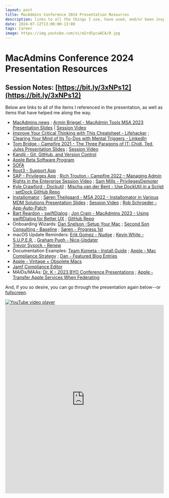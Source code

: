 ```yaml
---
layout: post
title: MacAdmins Conference 2024 Presentation Resources
description: links to all the things I use, have used, and/or been inspired by in my career
date: 2024-07-12T13:00:00-13:00
tags: Career
image: https://img.youtube.com/vi/m2rdSycaACA/0.jpg
---
```

# MacAdmins Conference 2024 Presentation Resources

## Session Notes: [https://bit.ly/3xNPs12](https://bit.ly/3xNPs12)

Below are links to all of the items I referenced in the presentation, as well as items that have helped me along the way.

- [MacAdmins.news](https://macadmins.news) ; [Armin Briegel - MacAdmin Tools MSA 2023 Presentation Slides](https://docs.macsysadmin.se/2023/pdf/day4session3.pdf) | [Session Video](https://docs.macsysadmin.se/2023/video_h265/Day4Session3.mp4)
- [Improve Your Critical Thinking with This Cheatsheet - Lifehacker](https://web.archive.org/web/20230912154712/https:/lifehacker.com/improve-your-critical-thinking-with-this-cheatsheet-1843678157) ; [Clearing Your Mind of Its To-Dos with Mental Triggers - LinkedIn](https://www.linkedin.com/learning/time-management-fundamentals-14548057/clearing-your-mind-of-its-to-dos-with-mental-triggers)
- [Tom Bridge - Campfire 2021 - The Three Paragons of IT: Chidi, Ted, Jules Presentation Slides](https://tombridge.com/2021/07/08/the-three-paragons-of-it-chidi-ted-jules/) ; [Session Video](https://www.youtube.com/embed/MAPRodESB-0)
- [Kandji - Git, GitHub, and Version Control](https://blog.kandji.io/git-github-and-version-control)
- [Apple Beta Software Program](https://beta.apple.com/it)
- [SOFA](http://sofa.macadmins.io/)
- [Root3 - Support App](https://github.com/root3nl/SupportApp)
- [SAP - Privileges App](https://github.com/SAP/macOS-enterprise-privileges) ; [Rich Trouton - Campfire 2022 – Managing Admin Rights in the Enterprise Session Video](https://www.youtube.com/embed/f77k5Upvwws) ; [Sam Mills - PrivilegesDemoter](https://github.com/sgmills/PrivilegesDemoter)
- [Kyle Crawford - Dockutil](https://github.com/kcrawford/dockutil) ; [Mischa van der Bent - Use DockUtil in a Script](https://appleshare.it/posts/use-dockutil-in-a-script/) ; [setDock GitHub Repo](https://github.com/mvdbent/setDock)
- [Installomator](https://github.com/installomator/installomator) ; [Søren Theilgaard - MSA 2022 - Installomator in Various MDM Solutions Presentation Slides](https://docs.macsysadmin.se/2022/pdf/MSA22_SorenTheilgaard.pdf) ; [Session Video](https://docs.macsysadmin.se/2022/video/day3session2.mp4) ; [Rob Schroeder - App-Auto-Patch](https://github.com/robjschroeder/App-Auto-Patch)
- [Bart Reardon - swiftDialog](http://github.com/swiftDialog/swiftDialog/) ; [Jon Crain - MacAdmins 2023 - Using swiftDialog for Better UX](https://www.youtube.com/embed/QtWNBn76LQM) ; [GitHub Repo](https://github.com/joncrain/swiftdialog-psu)
- Onboarding Wizards: [Dan Snelson -Setup Your Mac](https://snelson.us/sym) ; [Second Son Consulting - Baseline](https://github.com/SecondSonConsulting/Baseline) ; [Søren - Progress 1st](https://github.com/Installomator/Installomator/blob/main/MDM/Progress%201st%20swiftDialog.sh)
- macOS Update Reminders: [Erik Gomez - Nudge](https://github.com/macadmins/nudge) ; [Kevin White - S.U.P.E.R.](https://github.com/Macjutsu/super) ; [Graham Pugh - Nice-Updater](https://github.com/grahampugh/nice-updater)
- [Trevor Sysock - Renew](https://github.com/SecondSonConsulting/renew)
- Documentation Examples: [Team Kometa - Install Guide](https://kometa.wiki/en/latest/kometa/install/local/) ; [Apple - Mac Compliance Strategy](https://it-training.apple.com/tutorials/apt-deployment#developing-your-mac-compliance-strategy) ; [Dan - Featured Blog Entries](https://snelson.us/featured/)
- [Apple - Vintage + Obsolete Macs](https://support.apple.com/en-us/102772)
- [Jamf Compliance Editor](https://trusted.jamf.com/docs/establishing-compliance-baselines)
- MAIDs/MAAs: [Dr. K - 2023 BYO Conference Presentations](https://www.modtitan.com/2023/10/resources-from-this-falls-byo.html) ; [Apple - Transfer Apple Services When Federating](https://support.apple.com/guide/apple-business-manager/transfer-apple-services-when-federating-axm6603d9206/web)

And, if you so desire, you can go through the presentation again below--or [fullscreen](https://bigdoodr.github.io/ActiveUpdateCycleWebPage).

[![YouTube video player](https://img.youtube.com/vi/m2rdSycaACA/0.jpg)](https://www.youtube.com/embed/m2rdSycaACA?si=FxRziqh-eQW6JPn6) <iframe src="https://bigdoodr.github.io/ActiveUpdateCycleWebPage" width="100%" height="600px" style="border:none;"></iframe>